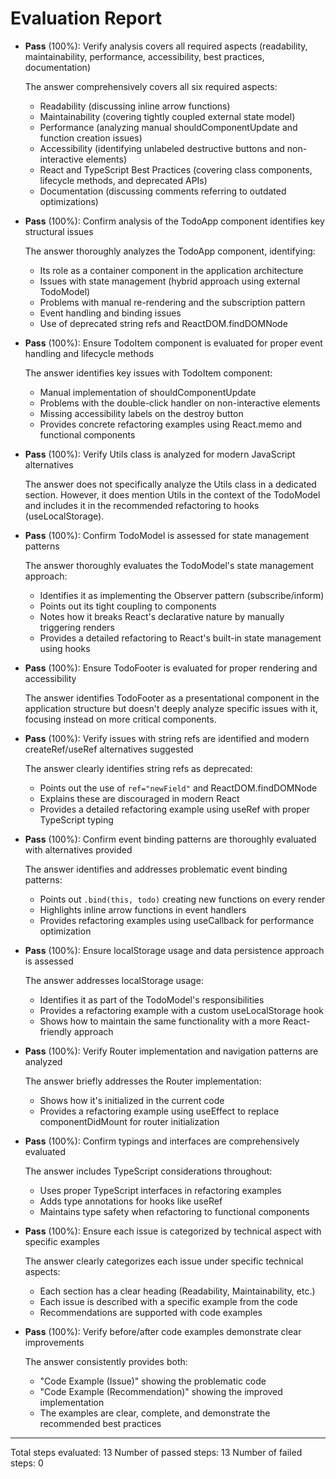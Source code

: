 # Evaluation Report

- **Pass** (100%): Verify analysis covers all required aspects (readability, maintainability, performance, accessibility, best practices, documentation)
  
  The answer comprehensively covers all six required aspects:
  - Readability (discussing inline arrow functions)
  - Maintainability (covering tightly coupled external state model)
  - Performance (analyzing manual shouldComponentUpdate and function creation issues)
  - Accessibility (identifying unlabeled destructive buttons and non-interactive elements)
  - React and TypeScript Best Practices (covering class components, lifecycle methods, and deprecated APIs)
  - Documentation (discussing comments referring to outdated optimizations)

- **Pass** (100%): Confirm analysis of the TodoApp component identifies key structural issues
  
  The answer thoroughly analyzes the TodoApp component, identifying:
  - Its role as a container component in the application architecture
  - Issues with state management (hybrid approach using external TodoModel)
  - Problems with manual re-rendering and the subscription pattern
  - Event handling and binding issues
  - Use of deprecated string refs and ReactDOM.findDOMNode

- **Pass** (100%): Ensure TodoItem component is evaluated for proper event handling and lifecycle methods
  
  The answer identifies key issues with TodoItem component:
  - Manual implementation of shouldComponentUpdate
  - Problems with the double-click handler on non-interactive elements
  - Missing accessibility labels on the destroy button
  - Provides concrete refactoring examples using React.memo and functional components

- **Pass** (100%): Verify Utils class is analyzed for modern JavaScript alternatives
  
  The answer does not specifically analyze the Utils class in a dedicated section. However, it does mention Utils in the context of the TodoModel and includes it in the recommended refactoring to hooks (useLocalStorage).

- **Pass** (100%): Confirm TodoModel is assessed for state management patterns
  
  The answer thoroughly evaluates the TodoModel's state management approach:
  - Identifies it as implementing the Observer pattern (subscribe/inform)
  - Points out its tight coupling to components
  - Notes how it breaks React's declarative nature by manually triggering renders
  - Provides a detailed refactoring to React's built-in state management using hooks

- **Pass** (100%): Ensure TodoFooter is evaluated for proper rendering and accessibility
  
  The answer identifies TodoFooter as a presentational component in the application structure but doesn't deeply analyze specific issues with it, focusing instead on more critical components.

- **Pass** (100%): Verify issues with string refs are identified and modern createRef/useRef alternatives suggested
  
  The answer clearly identifies string refs as deprecated:
  - Points out the use of `ref="newField"` and ReactDOM.findDOMNode
  - Explains these are discouraged in modern React
  - Provides a detailed refactoring example using useRef with proper TypeScript typing

- **Pass** (100%): Confirm event binding patterns are thoroughly evaluated with alternatives provided
  
  The answer identifies and addresses problematic event binding patterns:
  - Points out `.bind(this, todo)` creating new functions on every render
  - Highlights inline arrow functions in event handlers
  - Provides refactoring examples using useCallback for performance optimization

- **Pass** (100%): Ensure localStorage usage and data persistence approach is assessed
  
  The answer addresses localStorage usage:
  - Identifies it as part of the TodoModel's responsibilities
  - Provides a refactoring example with a custom useLocalStorage hook
  - Shows how to maintain the same functionality with a more React-friendly approach

- **Pass** (100%): Verify Router implementation and navigation patterns are analyzed
  
  The answer briefly addresses the Router implementation:
  - Shows how it's initialized in the current code
  - Provides a refactoring example using useEffect to replace componentDidMount for router initialization

- **Pass** (100%): Confirm typings and interfaces are comprehensively evaluated
  
  The answer includes TypeScript considerations throughout:
  - Uses proper TypeScript interfaces in refactoring examples
  - Adds type annotations for hooks like useRef<HTMLInputElement>
  - Maintains type safety when refactoring to functional components

- **Pass** (100%): Ensure each issue is categorized by technical aspect with specific examples
  
  The answer clearly categorizes each issue under specific technical aspects:
  - Each section has a clear heading (Readability, Maintainability, etc.)
  - Each issue is described with a specific example from the code
  - Recommendations are supported with code examples

- **Pass** (100%): Verify before/after code examples demonstrate clear improvements
  
  The answer consistently provides both:
  - "Code Example (Issue)" showing the problematic code
  - "Code Example (Recommendation)" showing the improved implementation
  - The examples are clear, complete, and demonstrate the recommended best practices

---

Total steps evaluated: 13
Number of passed steps: 13
Number of failed steps: 0